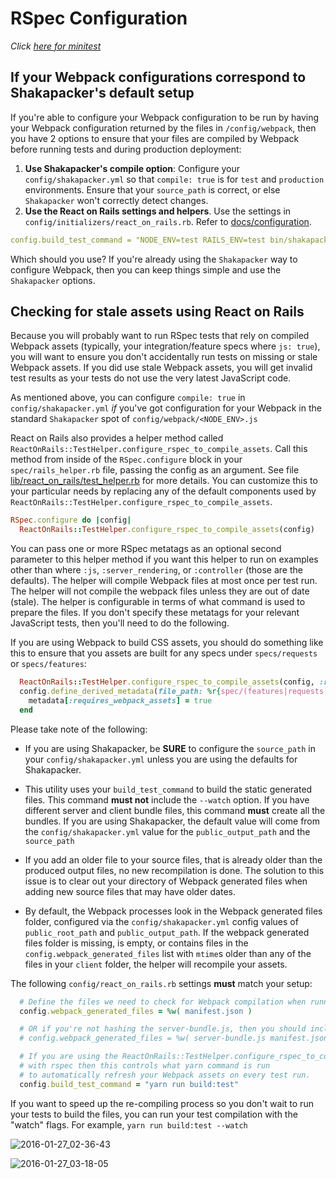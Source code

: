 # RSpec Configuration

_Click [here for minitest](../building-features/minitest-configuration.md)_

## If your Webpack configurations correspond to Shakapacker's default setup

If you're able to configure your Webpack configuration to be run by having your Webpack configuration
returned by the files in `/config/webpack`, then you have 2 options to ensure that your files are
compiled by Webpack before running tests and during production deployment:

1. **Use Shakapacker's compile option**: Configure your `config/shakapacker.yml` so that `compile: true` is for `test` and `production`
   environments. Ensure that your `source_path` is correct, or else `Shakapacker` won't correctly
   detect changes.
2. **Use the React on Rails settings and helpers**. Use the settings in `config/initializers/react_on_rails.rb`. Refer to [docs/configuration](../api-reference/configuration.md).

```yml
config.build_test_command = "NODE_ENV=test RAILS_ENV=test bin/shakapacker"
```

Which should you use? If you're already using the `Shakapacker` way to configure Webpack, then
you can keep things simple and use the `Shakapacker` options.

## Checking for stale assets using React on Rails

Because you will probably want to run RSpec tests that rely on compiled Webpack assets (typically, your integration/feature specs where `js: true`), you will want to ensure you don't accidentally run tests on missing or stale Webpack assets. If you did use stale Webpack assets, you will get invalid test results as your tests do not use the very latest JavaScript code.

As mentioned above, you can configure `compile: true` in `config/shakapacker.yml` _if_ you've got configuration for
your Webpack in the standard `Shakapacker` spot of `config/webpack/<NODE_ENV>.js`

React on Rails also provides a helper method called `ReactOnRails::TestHelper.configure_rspec_to_compile_assets`. Call this method from inside of the `RSpec.configure` block in your `spec/rails_helper.rb` file, passing the config as an argument. See file [lib/react_on_rails/test_helper.rb](https://github.com/shakacode/react_on_rails/tree/master/lib/react_on_rails/test_helper.rb) for more details. You can customize this to your particular needs by replacing any of the default components used by `ReactOnRails::TestHelper.configure_rspec_to_compile_assets`.

```ruby
RSpec.configure do |config|
  ReactOnRails::TestHelper.configure_rspec_to_compile_assets(config)
```

You can pass one or more RSpec metatags as an optional second parameter to this helper method if you want this helper to run on examples other than where `:js`, `:server_rendering`, or `:controller` (those are the defaults). The helper will compile Webpack files at most once per test run. The helper will not compile the webpack files unless they are out of date (stale). The helper is configurable in terms of what command is used to prepare the files. If you don't specify these metatags for your relevant JavaScript tests, then you'll need to do the following.

If you are using Webpack to build CSS assets, you should do something like this to ensure that you assets are built for any specs under `specs/requests` or `specs/features`:

```ruby
  ReactOnRails::TestHelper.configure_rspec_to_compile_assets(config, :requires_webpack_assets)
  config.define_derived_metadata(file_path: %r{spec/(features|requests)}) do |metadata|
    metadata[:requires_webpack_assets] = true
  end
```

Please take note of the following:

- If you are using Shakapacker, be **SURE** to configure the `source_path` in your `config/shakapacker.yml` unless you are using the defaults for Shakapacker.

- This utility uses your `build_test_command` to build the static generated files. This command **must not** include the `--watch` option. If you have different server and client bundle files, this command **must** create all the bundles. If you are using Shakapacker, the default value will come from the `config/shakapacker.yml` value for the `public_output_path` and the `source_path`

- If you add an older file to your source files, that is already older than the produced output files, no new recompilation is done. The solution to this issue is to clear out your directory of Webpack generated files when adding new source files that may have older dates.

- By default, the Webpack processes look in the Webpack generated files folder, configured via the `config/shakapacker.yml` config values of `public_root_path` and `public_output_path`. If the webpack generated files folder is missing, is empty, or contains files in the `config.webpack_generated_files` list with `mtime`s older than any of the files in your `client` folder, the helper will recompile your assets.

The following `config/react_on_rails.rb` settings **must** match your setup:

```ruby
  # Define the files we need to check for Webpack compilation when running tests.
  config.webpack_generated_files = %w( manifest.json )

  # OR if you're not hashing the server-bundle.js, then you should include your server-bundle.js in the list.
  # config.webpack_generated_files = %w( server-bundle.js manifest.json )

  # If you are using the ReactOnRails::TestHelper.configure_rspec_to_compile_assets(config)
  # with rspec then this controls what yarn command is run
  # to automatically refresh your Webpack assets on every test run.
  config.build_test_command = "yarn run build:test"
```

If you want to speed up the re-compiling process so you don't wait to run your tests to build the files, you can run your test compilation with the "watch" flags. For example, `yarn run build:test --watch`

![2016-01-27_02-36-43](https://cloud.githubusercontent.com/assets/1118459/12611951/7c56d070-c4a4-11e5-8a80-9615f99960d9.png)

![2016-01-27_03-18-05](https://cloud.githubusercontent.com/assets/1118459/12611975/a8011654-c4a4-11e5-84f9-1baca4835b4b.png)
